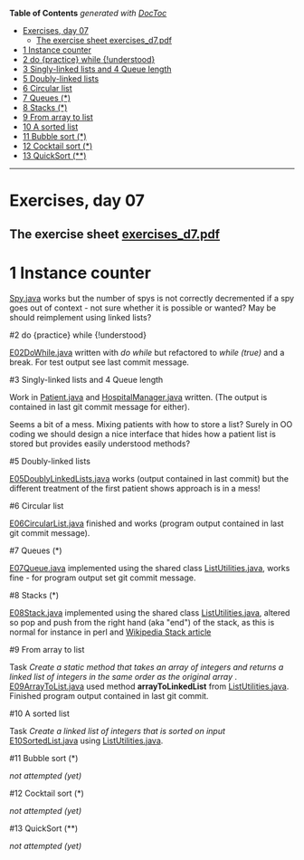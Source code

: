 **Table of Contents**  *generated with [DocToc](http://doctoc.herokuapp.com/)*

- [Exercises, day 07](#user-content-exercises-day-07)
	- [The exercise sheet exercises_d7.pdf](#user-content-the-exercise-sheet-exercises_d7pdf)
- [1 Instance counter](#user-content-1-instance-counter)
- [2 do {practice} while {!understood}](#user-content-2-do-practice-while-understood)
- [3 Singly-linked lists and 4 Queue length](#user-content-3-singly-linked-lists-and-4-queue-length)
- [5 Doubly-linked lists](#user-content-5-doubly-linked-lists)
- [6 Circular list](#user-content-6-circular-list)
- [7 Queues (*)](#user-content-7-queues-)
- [8 Stacks (*)](#user-content-8-stacks-)
- [9 From array to list](#user-content-9-from-array-to-list)
- [10 A sorted list](#user-content-10-a-sorted-list)
- [11 Bubble sort (*)](#user-content-11-bubble-sort-)
- [12 Cocktail sort (*)](#user-content-12-cocktail-sort-)
- [13 QuickSort (**)](#user-content-13-quicksort-)

---------------------

# Exercises, day 07

## The exercise sheet [exercises_d7.pdf](exercises_d7.pdf) 

# 1 Instance counter

[Spy.java](Spy.java) works but the number of spys is not correctly decremented if a spy goes out
of context - not sure whether it is possible or wanted? May be should reimplement using linked lists?


#2 do {practice} while {!understood}

[E02DoWhile.java](E02DoWhile.java) written with *do while* but refactored to *while (true)*
and a break. For test output see last commit message.

#3 Singly-linked lists and 4 Queue length

Work in [Patient.java](Patient.java) and  [HospitalManager.java](HospitalManager.java) written.
(The output is contained in last git commit message for either). 

Seems a bit of a mess. Mixing patients with how to store a list? Surely in OO coding we should
design a nice interface that hides how a patient list is stored but provides easily understood
methods? 

#5 Doubly-linked lists

[E05DoublyLinkedLists.java](E05DoublyLinkedLists.java) works (output contained in
last commit) but the different treatment of the first patient shows approach is in a mess!

#6 Circular list

[E06CircularList.java](E06CircularList.java) finished and works (program output contained
in last git commit message).

#7 Queues (*)

[E07Queue.java](E07Queue.java) implemented using the shared class [ListUtilities.java](ListUtilities.java),
works fine - for program output set git commit message.

#8 Stacks (*)

[E08Stack.java](E08Stack.java) implemented using the shared class [ListUtilities.java](ListUtilities.java),
altered so pop and push from the right hand (aka "end") of the stack, as this is normal for instance
in perl and [Wikipedia Stack article](http://en.wikipedia.org/wiki/Stack_%28abstract_data_type%29)

#9 From array to list

Task *Create a static method that takes an array of integers and returns a linked list of integers in the same order as
the original array* . [E09ArrayToList.java](E09ArrayToList.java) used method **arrayToLinkedList** from
[ListUtilities.java](ListUtilities.java). Finished program output contained in last git commit.

#10 A sorted list

Task *Create a linked list of integers that is sorted on input* [E10SortedList.java](E10SortList.java) 
using [ListUtilities.java](ListUtilities.java).

#11 Bubble sort (*)

*not attempted (yet)*

#12 Cocktail sort (*)

*not attempted (yet)*

#13 QuickSort (**)

*not attempted (yet)*

